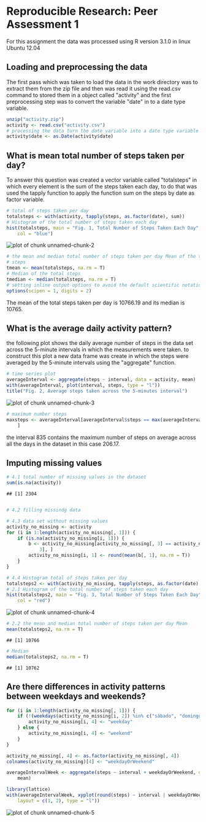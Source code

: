 # Reproducible Research: Peer Assessment 1
For this assignment the data  was processed using R version 3.1.0 in linux Ubuntu 12.04

## Loading and preprocessing the data
The first pass which was taken to load the data in the work directory was to extract them from the zip file and then was read it using the read.csv command to stored them in a object called "activity" and the first preprocessing step was to convert  the variable "date" in to a date type variable.

```r
unzip("activity.zip")
activity <- read.csv("activity.csv")
# processing the data turn the date variable into a date type variable
activity$date <- as.Date(activity$date)
```


## What is mean total number of steps taken per day?
To answer this question was created a vector variable called "totalsteps" in which  every element is the sum  of  the steps taken each day, to do that  was used the tapply function to apply the function sum on the steps by date as factor variable.

```r
# total of steps taken per day
totalsteps <- with(activity, tapply(steps, as.factor(date), sum))
# Histogram of the total number of steps taken each day
hist(totalsteps, main = "Fig. 1, Total Number of Steps Taken Each Day", xlab = "Total steps", 
    col = "blue")
```

![plot of chunk unnamed-chunk-2](figure/unnamed-chunk-2.png) 

```r
# the mean and median total number of steps taken per day Mean of the total
# steps
tmean <- mean(totalsteps, na.rm = T)
# Median of the total steps
tmedian <- median(totalsteps, na.rm = T)
# setting inline output options to avoid the default scientific notation
options(scipen = 1, digits = 2)
```


The mean of the total steps taken per day is 10766.19 and its median is 10765.

## What is the average daily activity pattern?
the following plot shows the daily average number of steps in the data set across the 5-minute intervals in which the measurements were taken.
to construct this plot a new data frame was create in which the steps were averaged by the 5-minute intervals using the "aggregate" function.


```r
# time series plot
averageInterval <- aggregate(steps ~ interval, data = activity, mean)
with(averageInterval, plot(interval, steps, type = "l"))
title("Fig. 2, Average steps taken across the 5-minutes interval")
```

![plot of chunk unnamed-chunk-3](figure/unnamed-chunk-3.png) 

```r
# maximum number steps
maxsteps <- averageInterval[averageInterval$steps == max(averageInterval$steps), 
    ]
```

the interval 835 contains the maximum number of steps on average across all the days in the dataset in this case 206.17.


## Imputing missing values

```r
# 4.1 total number of missing values in the dataset
sum(is.na(activity))
```

```
## [1] 2304
```

```r

# 4.2 filling missindg data

# 4.3 data set without missing values
activity_no_missing <- activity
for (i in 1:length(activity_no_missing[, 1])) {
    if (is.na(activity_no_missing[i, 1])) {
        b <- activity_no_missing[activity_no_missing[, 3] == activity_no_missing[i, 
            3], ]
        activity_no_missing[i, 1] <- round(mean(b[, 1], na.rm = T))
    }
}

# 4.4 Histogram total of steps taken per day
totalsteps2 <- with(activity_no_missing, tapply(steps, as.factor(date), sum))
# 2.1 Histogram of the total number of steps taken each day
hist(totalsteps2, main = "Fig. 3, Total Number of Steps Taken Each Day", xlab = "Total steps", 
    col = "red")
```

![plot of chunk unnamed-chunk-4](figure/unnamed-chunk-4.png) 

```r
# 2.2 the mean and median total number of steps taken per day Mean
mean(totalsteps2, na.rm = T)
```

```
## [1] 10766
```

```r
# Median
median(totalsteps2, na.rm = T)
```

```
## [1] 10762
```




## Are there differences in activity patterns between weekdays and weekends?

```r
for (i in 1:length(activity_no_missing[, 1])) {
    if (!(weekdays(activity_no_missing[i, 2]) %in% c("sábado", "domingo"))) {
        activity_no_missing[i, 4] <- "weekday"
    } else {
        activity_no_missing[i, 4] <- "weekend"
    }
}

activity_no_missing[, 4] <- as.factor(activity_no_missing[, 4])
colnames(activity_no_missing)[4] <- "weekdayOrWeekend"

averageIntervalWeek <- aggregate(steps ~ interval + weekdayOrWeekend, data = activity_no_missing, 
    mean)

library(lattice)
with(averageIntervalWeek, xyplot(round(steps) ~ interval | weekdayOrWeekend, 
    layout = c(1, 2), type = "l"))
```

![plot of chunk unnamed-chunk-5](figure/unnamed-chunk-5.png) 


